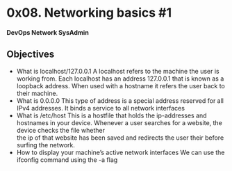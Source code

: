 # 0x08. Networking basics #1
#### DevOps Network SysAdmin

## Objectives
- What is localhost/127.0.0.1
A localhost refers to the machine the user is working from.
Each localhost has an address 127.0.0.1 that is known as a loopback address.
When used with a hostname it refers the user back to their machine.
- What is 0.0.0.0
This type of address is a special address reserved for all IPv4 addresses.
It binds a service to all network interfaces
- What is /etc/host
This is a hostfile that holds the ip-addresses and hostnames in your device.
Whenever a user searches for a website, the device checks the file whether <br>
the ip of that website has been saved and redirects the user their before <br>
surfing the network.
- How to display your machine’s active network interfaces
We can use the ifconfig command using the -a flag
